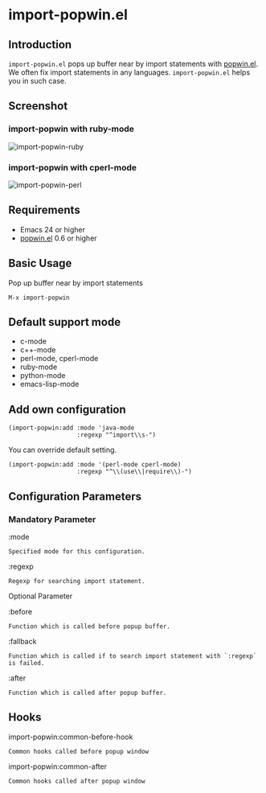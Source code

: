 # import-popwin.el

## Introduction
`import-popwin.el` pops up buffer near by import statements with [popwin.el](https://github.com/m2ym/popwin-el).
We often fix import statements in any languages. `import-popwin.el` helps you in such case.


## Screenshot

### import-popwin with ruby-mode
![import-popwin-ruby](https://github.com/syohex/emacs-import-popwin/raw/master/image/import-popwin-ruby.png)

### import-popwin with cperl-mode
![import-popwin-perl](https://github.com/syohex/emacs-import-popwin/raw/master/image/import-popwin-perl.png)


## Requirements

* Emacs 24 or higher
* [popwin.el](https://github.com/m2ym/popwin-el) 0.6 or higher


## Basic Usage

Pop up buffer near by import statements

    M-x import-popwin


## Default support mode

* c-mode
* c++-mode
* perl-mode, cperl-mode
* ruby-mode
* python-mode
* emacs-lisp-mode


## Add own configuration

```` elisp
(import-popwin:add :mode 'java-mode
                   :regexp "^import\\s-")
````

You can override default setting.

```` elisp
(import-popwin:add :mode '(perl-mode cperl-mode)
                   :regexp "^\\(use\\|require\\)-")
````

## Configuration Parameters

### Mandatory Parameter

:mode

    Specified mode for this configuration.

:regexp

    Regexp for searching import statement.

Optional Parameter

:before

    Function which is called before popup buffer.

:fallback

    Function which is called if to search import statement with `:regexp` is failed.

:after

    Function which is called after popup buffer.


## Hooks

import-popwin:common-before-hook

    Common hooks called before popup window

import-popwin:common-after

    Common hooks called after popup window
